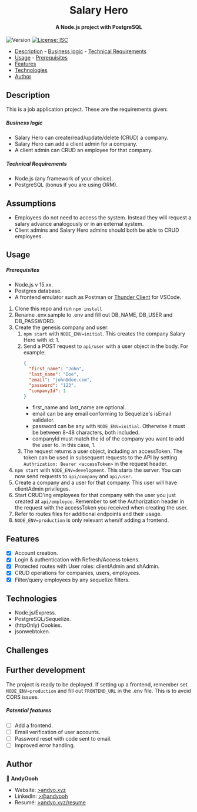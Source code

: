 <h1 align="center">Salary Hero</h1>
<h4 align="center">A Node.js project with PostgreSQL</h4>
<p>
  <img alt="Version" src="https://img.shields.io/badge/version-0.1.0-blue.svg?cacheSeconds=2592000" />
  <a href="#" target="_blank">
    <img alt="License: ISC" src="https://img.shields.io/badge/License-ISC-yellow.svg" />
  </a>
</p>

- [Description](#description) - [Business logic](#business-logic) - [Technical Requirements](#technical-requirements)
- [Usage](#usage) - [Prerequisites](#prerequisites)
- [Features](#features)
- [Technologies](#technologies)
- [Author](#author)

## Description

This is a job application project. These are the requirements given:

##### Business logic

- Salary Hero can create/read/update/delete (CRUD) a company.
- Salary Hero can add a client admin for a company.
- A client admin can CRUD an employee for that company.

##### Technical Requirements

- Node.js (any framework of your choice).
- PostgreSQL (bonus if you are using ORM).

## Assumptions

- Employees do not need to access the system. Instead they will request a salary advance analogously or in an external system.
- Client admins and Salary Hero admins should both be able to CRUD employees.

## Usage

##### Prerequisites

- Node.js v 15.xx.
- Postgres database.
- A frontend emulator such as Postman or [Thunder Client](https://marketplace.visualstudio.com/items?itemName=rangav.vscode-thunder-client) for VSCode.

1. Clone this repo and run `npm install`
2. Rename .env.sample to .env and fill out DB_NAME, DB_USER and DB_PASSWORD.
3. Create the genesis company and user:
   1. `npm start` with `NODE_ENV=initial`. This creates the company Salary Hero with id: 1.
   2. Send a POST request to `api/user` with a user object in the body. For example:
      ```json
      {
        "first_name": "John",
        "last_name": "Doe",
        "email": "john@doe.com",
        "password": "123",
        "companyId": 1
      }
      ```
      - first_name and last_name are optional.
      - email can be any email conforming to Sequelize's isEmail validator.
      - password can be any with `NODE_ENV=initial`. Otherwise it must be between 8-48 characters, both included.
      - companyId must match the id of the company you want to add the user to. In this case, 1.
   3. The request returns a user object, including an accessToken. The token can be used in subsequent requests to the API by setting `Authrization: Bearer <accessToken>` in the request header.
4. `npm start` with `NODE_ENV=development`. This starts the server. You can now send requests to `api/company` and `api/user`.
5. Create a company and a user for that company. This user will have clientAdmin privileges.
6. Start CRUD'ing employees for that company with the user you just created at `api/employee`. Remember to set the Authorization header in the request with the accessToken you received when creating the user.
7. Refer to routes files for additional endpoints and their usage.
8. `NODE_ENV=production` is only relevant when/if adding a frontend.

## Features

- [x] Account creation.
- [x] Login & authentication with Refresh/Access tokens.
- [x] Protected routes with User roles: clientAdmin and shAdmin.
- [x] CRUD operations for companies, users, employees.
- [x] Filter/query employees by any sequelize filters.

## Technologies

- Node.js/Express.
- PostgreSQL/Sequelize.
- (httpOnly) Cookies.
- jsonwebtoken.

## Challenges

## Further development

The project is ready to be deployed. If setting up a frontend, remember set `NODE_ENV=production` and fill out `FRONTEND_URL` in the .env file. This is to avoid CORS issues.

##### Potential features

- [ ] Add a frontend.
- [ ] Email verification of user accounts.
- [ ] Password reset with code sent to email.
- [ ] Improved error handling.

## Author

👤 **AndyOooh**

- Website: <a href='https://www.andyo.xyz/' target="_blank">>andyo.xyz</a>
- LinkedIn: <a href='https://linkedin.com/in/andyooh/' target="_blank">>@andyooh</a>
- Resumé: <a href='https://www.andyo.xyz/static/media/Andreas%20Oee%20-%20Junior%20Full%20Stack%20-%20Resume.ab537effccc087b4a020.pdf' target="_blank">>andyo.xyz/resume</a>
